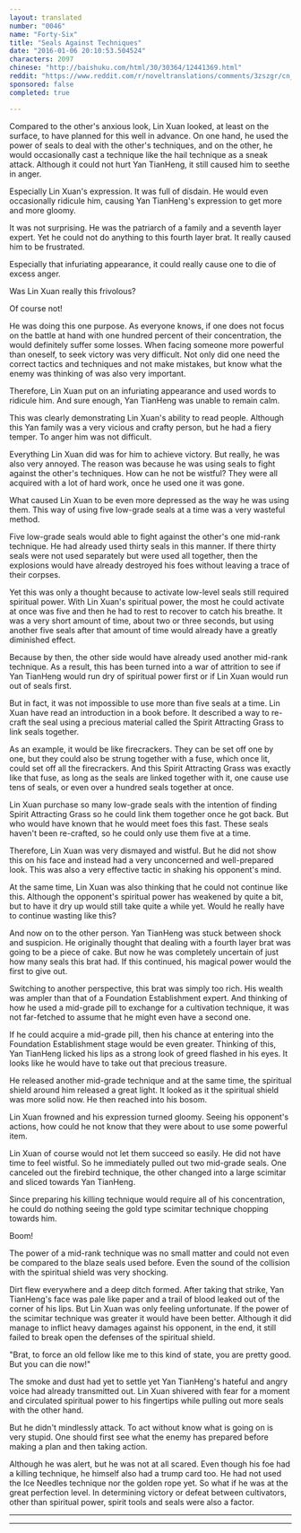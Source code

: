 ```yaml
---
layout: translated
number: "0046"
name: "Forty-Six"
title: "Seals Against Techniques"
date: "2016-01-06 20:10:53.504524"
characters: 2097
chinese: "http://baishuku.com/html/30/30364/12441369.html"
reddit: "https://www.reddit.com/r/noveltranslations/comments/3zszgr/cn_tempered_immortal_chapter_0046/"
sponsored: false
completed: true

---
```


Compared to the other's anxious look, Lin Xuan looked, at least on the surface, to have planned for this well in advance. On one hand, he used the power of seals to deal with the other's techniques, and on the other, he would occasionally cast a technique like the hail technique as a sneak attack. Although it could not hurt Yan TianHeng, it still caused him to seethe in anger.

Especially Lin Xuan's expression. It was full of disdain. He would even occasionally ridicule him, causing Yan TianHeng's expression to get more and more gloomy.

It was not surprising. He was the patriarch of a family and a seventh layer expert. Yet he could not do anything to this fourth layer brat. It really caused him to be frustrated.

Especially that infuriating appearance, it could really cause one to die of excess anger.

Was Lin Xuan really this frivolous?

Of course not!

He was doing this one purpose. As everyone knows, if one does not focus on the battle at hand with one hundred percent of their concentration, the would definitely suffer some losses. When facing someone more powerful than oneself, to seek victory was very difficult. Not only did one need the correct tactics and techniques and not make mistakes, but know what the enemy was thinking of was also very important.

Therefore, Lin Xuan put on an infuriating appearance and used words to ridicule him. And sure enough, Yan TianHeng was unable to remain calm.

This was clearly demonstrating Lin Xuan's ability to read people. Although this Yan family was a very vicious and crafty person, but he had a fiery temper. To anger him was not difficult.

Everything Lin Xuan did was for him to achieve victory. But really, he was also very annoyed. The reason was because he was using seals to fight against the other's techniques. How can he not be wistful? They were all acquired with a lot of hard work, once he used one it was gone.

What caused Lin Xuan to be even more depressed as the way he was using them. This way of using five low-grade seals at a time was a very wasteful method.

Five low-grade seals would able to fight against the other's one mid-rank technique. He had already used thirty seals in this manner. If there thirty seals were not used separately but were used all together, then the explosions would have already destroyed his foes without leaving a trace of their corpses.

Yet this was only a thought because to activate low-level seals still required spiritual power. With Lin Xuan's spiritual power, the most he could activate at once was five and then he had to rest to recover to catch his breathe. It was a very short amount of time, about two or three seconds, but using another five seals after that amount of time would already have a greatly diminished effect.

Because by then, the other side would have already used another mid-rank technique. As a result, this has been turned into a war of attrition to see if Yan TianHeng would run dry of spiritual power first or if Lin Xuan would run out of seals first.

But in fact, it was not impossible to use more than five seals at a time. Lin Xuan have read an introduction in a book before. It described a way to re-craft the seal using a precious material called the Spirit Attracting Grass to link seals together.

As an example, it would be like firecrackers. They can be set off one by one, but they could also be strung together with a fuse, which once lit, could set off all the firecrackers. And this Spirit Attracting Grass was exactly like that fuse, as long as the seals are linked together with it, one cause use tens of seals, or even over a hundred seals together at once.

Lin Xuan purchase so many low-grade seals with the intention of finding Spirit Attracting Grass so he could link them together once he got back. But who would have known that he would meet foes this fast. These seals haven't been re-crafted, so he could only use them five at a time.

Therefore, Lin Xuan was very dismayed and wistful. But he did not show this on his face and instead had a very unconcerned and well-prepared look. This was also a very effective tactic in shaking his opponent's mind.

At the same time, Lin Xuan was also thinking that he could not continue like this. Although the opponent's spiritual power has weakened by quite a bit, but to have it dry up would still take quite a while yet. Would he really have to continue wasting like this?

And now on to the other person. Yan TianHeng was stuck between shock and suspicion. He originally thought that dealing with a fourth layer brat was going to be a piece of cake. But now he was completely uncertain of just how many seals this brat had. If this continued, his magical power would the first to give out.

Switching to another perspective, this brat was simply too rich. His wealth was ampler than that of a Foundation Establishment expert. And thinking of how he used a mid-grade pill to exchange for a cultivation technique, it was not far-fetched to assume that he might even have a second one.

If he could acquire a mid-grade pill, then his chance at entering into the Foundation Establishment stage would be even greater. Thinking of this, Yan TianHeng licked his lips as a strong look of greed flashed in his eyes. It looks like he would have to take out that precious treasure.

He released another mid-grade technique and at the same time, the spiritual shield around him released a great light. It looked as it the spiritual shield was more solid now. He then reached into his bosom.

Lin Xuan frowned and his expression turned gloomy. Seeing his opponent's actions, how could he not know that they were about to use some powerful item.

Lin Xuan of course would not let them succeed so easily. He did not have time to feel wistful. So he immediately pulled out two mid-grade seals. One canceled out the firebird technique, the other changed into a large scimitar and sliced towards Yan TianHeng.

Since preparing his killing technique would require all of his concentration, he could do nothing seeing the gold type scimitar technique chopping towards him.

Boom!

The power of a mid-rank technique was no small matter and could not even be compared to the blaze seals used before. Even the sound of the collision with the spiritual shield was very shocking.

Dirt flew everywhere and a deep ditch formed. After taking that strike, Yan TianHeng's face was pale like paper and a trail of blood leaked out of the corner of his lips. But Lin Xuan was only feeling unfortunate. If the power of the scimitar technique was greater it would have been better. Although it did manage to inflict heavy damages against his opponent, in the end, it still failed to break open the defenses of the spiritual shield.

"Brat, to force an old fellow like me to this kind of state, you are pretty good. But you can die now!"

The smoke and dust had yet to settle yet Yan TianHeng's hateful and angry voice had already transmitted out. Lin Xuan shivered with fear for a moment and circulated spiritual power to his fingertips while pulling out more seals with the other hand.

But he didn't mindlessly attack. To act without know what is going on is very stupid. One should first see what the enemy has prepared before making a plan and then taking action.

Although he was alert, but he was not at all scared. Even though his foe had a killing technique, he himself also had a trump card too. He had not used the Ice Needles technique nor the golden rope yet. So what if he was at the great perfection level. In determining victory or defeat between cultivators, other than spiritual power, spirit tools and seals were also a factor.

- - -
- - -

